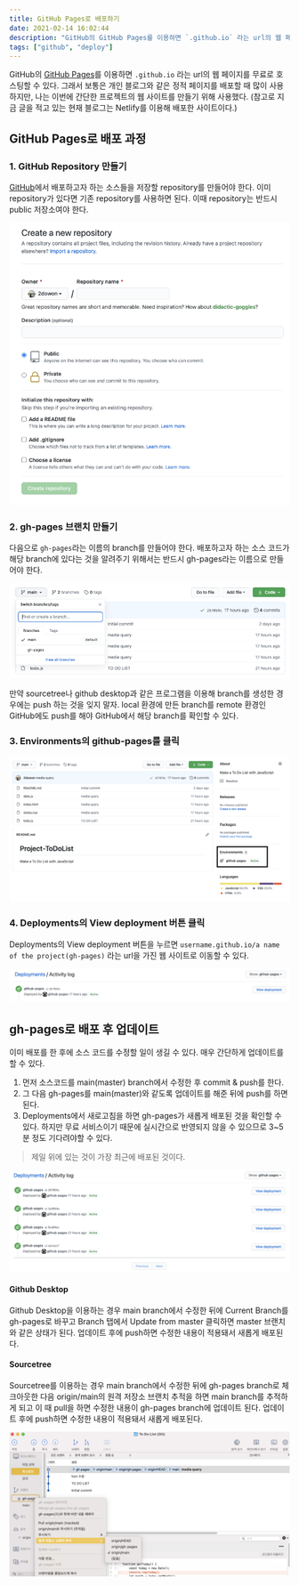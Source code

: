 ```yaml
---
title: GitHub Pages로 배포하기
date: 2021-02-14 16:02:44
description: "GitHub의 GitHub Pages를 이용하면 `.github.io` 라는 url의 웹 페이지를 무료로 호스팅할 수 있다. 그래서 보통은 개인 블로그와 같은 정적 페이지를 배포할 때 많이 사용하지만, 나는 이번에 간단한 프로젝트의 웹 사이트를 만들기 위해 사용..."
tags: ["github", "deploy"]
---
```


GitHub의 [GitHub Pages](https://pages.github.com/)를 이용하면 `.github.io` 라는 url의 웹 페이지를 무료로 호스팅할 수 있다. 그래서 보통은 개인 블로그와 같은 정적 페이지를 배포할 때 많이 사용하지만, 나는 이번에 간단한 프로젝트의 웹 사이트를 만들기 위해 사용했다. (참고로 지금 글을 적고 있는 현재 블로그는 Netlify를 이용해 배포한 사이트이다.)

## GitHub Pages로 배포 과정

### 1. GitHub Repository 만들기

[GitHub](https://github.com/)에서 배포하고자 하는 소스들을 저장할 repository를 만들어야 한다. 이미 repository가 있다면 기존 repository를 사용하면 된다. 이때 repository는 반드시 public 저장소여야 한다.

![gh-pages1](./images/gh-pages1.png)

### 2. gh-pages 브랜치 만들기

다음으로 `gh-pages`라는 이름의 branch를 만들어야 한다. 배포하고자 하는 소스 코드가 해당 branch에 있다는 것을 알려주기 위해서는 반드시 gh-pages라는 이름으로 만들어야 한다.

![gh-pages2](./images/gh-pages2.png)

만약 sourcetree나 github desktop과 같은 프로그램을 이용해 branch를 생성한 경우에는 push 하는 것을 잊지 말자. local 환경에 만든 branch를 remote 환경인 GitHub에도 push를 해야 GitHub에서 해당 branch를 확인할 수 있다.

### 3. Environments의 github-pages를 클릭

![gh-pages3](./images/gh-pages3.png)

### 4. Deployments의 View deployment 버튼 클릭

Deployments의 View deployment 버튼을 누르면 `username.github.io/a name of the project(gh-pages)` 라는 url을 가진 웹 사이트로 이동할 수 있다.

![gh-pages4](./images/gh-pages4.png)

## gh-pages로 배포 후 업데이트

이미 배포를 한 후에 소스 코드를 수정할 일이 생길 수 있다. 매우 간단하게 업데이트를 할 수 있다.

1. 먼저 소스코드를 main(master) branch에서 수정한 후 commit & push를 한다.
2. 그 다음 gh-pages를 main(master)와 같도록 업데이트를 해준 뒤에 push를 하면 된다.
3. Deployments에서 새로고침을 하면 gh-pages가 새롭게 배포된 것을 확인할 수 있다. 하지만 무료 서비스이기 때문에 실시간으로 반영되지 않을 수 있으므로 3~5분 정도 기다려야할 수 있다.

> 제일 위에 있는 것이 가장 최근에 배포된 것이다.

![gh-pages5](./images/gh-pages5.png)

#### Github Desktop

Github Desktop을 이용하는 경우 main branch에서 수정한 뒤에 Current Branch를 gh-pages로 바꾸고 Branch 탭에서 Update from master 클릭하면 master 브랜치와 같은 상태가 된다. 업데이트 후에 push하면 수정한 내용이 적용돼서 새롭게 배포된다.

#### Sourcetree

Sourcetree를 이용하는 경우 main branch에서 수정한 뒤에 gh-pages branch로 체크아웃한 다음 origin/main의 원격 저장소 브랜치 추적을 하면 main branch를 추적하게 되고 이 때 pull을 하면 수정한 내용이 gh-pages branch에 업데이트 된다. 업데이트 후에 push하면 수정한 내용이 적용돼서 새롭게 배포된다.

![gh-pages6](./images/gh-pages6.png)
